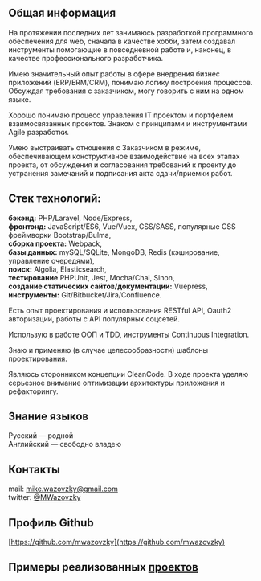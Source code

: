 ## Общая информация
На протяжении последних лет занимаюсь разработкой программного обеспечения для web,
cначала в качестве хобби,
затем создавал инструменты помогающие в повседневной работе и, наконец,
в качестве профессионального разработчика.

Имею значительный опыт работы в сфере внедрения бизнес приложений (ERP/ERM/CRM),
понимаю логику построения процессов.
Обсуждая требования с заказчиком, могу говорить с ним на одном языке.

Хорошо понимаю процесс управления IT проектом и портфелем взаимосвязанных проектов.
Знаком с принципами и инструментами Agile  разработки.

Умею выстраивать отношения с Заказчиком в режиме, обеспечивающем конструктивное взаимодействие на всех этапах проекта, от обсуждения и согласования требований к проекту до устранения замечаний и подписания акта сдачи/приемки работ.

## Cтек технологий:
**бэкэнд:** PHP/Laravel, Node/Express,      
**фронтэнд:** JavaScript/ES6, Vue/Vuex, CSS/SASS, популярные CSS фреймворки Bootstrap/Bulma,  
**сборка проекта:** Webpack,   
**базы данных:** mySQL/SQLite, MongoDB, Redis (кэширование, управление очередями),       
**поиск:** Algolia, Elasticsearch,  
**тестирование** PHPUnit, Jest, Mocha/Chai, Sinon,   
**создание статических сайтов/документации:** Vuepress,   
**инструменты:** Git/Bitbucket/Jira/Confluence.

Есть опыт проектирования и использования RESTful API,
Oauth2 авторизации,
работы с API популярных соцсетей.

Использую в работе ООП и TDD, инструменты Continuous Integration.

Знаю и применяю (в случае целесообразности) шаблоны проектирования.

Являюсь сторонником концепции CleanCode. В ходе проекта уделяю серьезное внимание оптимизации архитектуры приложения и рефакторингу.

## Знание языков
Русский — родной    
Английский — свободно владею

## Контакты
mail: mike.wazovzky@gmail.com   
twitter: [@MWazovzky](https://twitter.com/MWazovzky)

## Профиль Github
[https://github.com/mwazovzky](https://github.com/mwazovzky)

## Примеры реализованных [проектов](/projects.md)
